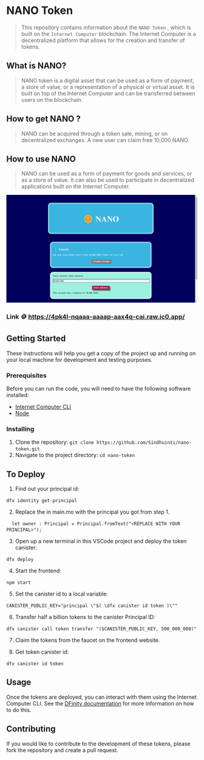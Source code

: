 # NANO Token
> This repository contains information about the `NANO Token` , which is built on the `Internet Computer` blockchain. The Internet Computer is a decentralized platform that allows for the creation and transfer of tokens.

## What is NANO?
> NANO token is a digital asset that can be used as a form of payment, a store of value, or a representation of a physical or virtual asset. It is built on top of the Internet Computer and can be transferred between users on the blockchain.

## How to get NANO ?
> NANO can be acquired through a token sale, mining, or on decentralized exchanges. A new user can claim free 10,000 NANO.

## How to use NANO
> NANO can be used as a form of payment for goods and services, or as a store of value. It can also be used to participate in decentralized applications built on the Internet Computer.

![demo-image](./demo/demo.png)


### Link :coin: https://4pk4l-nqaaa-aaaap-aax4q-cai.raw.ic0.app/

## Getting Started

These instructions will help you get a copy of the project up and running on your local machine for development and testing purposes.

### Prerequisites

Before you can run the code, you will need to have the following software installed:

- [Internet Computer CLI](https://docs.dfinity.org/docs/sdk/install)
- [Node](https://nodejs.org/en/)

### Installing
1. Clone the repository: `git clone https://github.com/Sindhuinti/nano-token.git`
2. Navigate to the project directory: `cd nano-token`

## To Deploy

1. Find out your principal id:

```
dfx identity get-principal
```

2. Replace the <REPLACE WITH YOUR PRINCIPAL> in main.mo with the principal you got from step 1.

```
  let owner : Principal = Principal.fromText("<REPLACE WITH YOUR PRINCIPAL>");
```

3. Open up a new terminal in this VSCode project and deploy the token canister:

```
dfx deploy
```

4. Start the frontend:

```
npm start
```

5. Set the canister id to a local variable:

```
CANISTER_PUBLIC_KEY="principal \"$( \dfx canister id token )\""
```

6. Transfer half a billion tokens to the canister Principal ID:

```
dfx canister call token transfer "($CANISTER_PUBLIC_KEY, 500_000_000)"
```

7. Claim the tokens from the faucet on the frontend website.

8. Get token canister id:

```
dfx canister id token
```

## Usage

Once the tokens are deployed, you can interact with them using the Internet Computer CLI. See the [DFinity documentation](https://docs.dfinity.org/docs/sdk/ic-cli) for more information on how to do this.

## Contributing

If you would like to contribute to the development of these tokens, please fork the repository and create a pull request.




